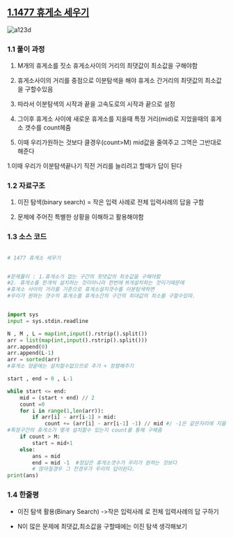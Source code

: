 ## [1.1477 휴게소 세우기 ](https://www.acmicpc.net/problem/1477)

![a123d](https://user-images.githubusercontent.com/87264787/129000365-8b1429cf-7668-4b05-a4b0-2b50bf08689a.png)

### 1.1 풀이 과정

1.  M개의 휴게소를 짓소 휴게소사이의 거리의 최댓값이 최소값을 구해야함

1.  휴게소사이의 거리를 중점으로 이분탐색을 해야  휴게소 간거리의 최댓값의 최소값을 구할수있음

1.  따라서 이분탐색의 시작과 끝을 고속도로의 시작과 끝으로 설정

1.  그이후 휴게소 사이에 새로운 휴게소를 지을때 특정 거리(mid)로 지었을때의 휴게소 갯수를 count헤줌

1. 이때 우리가원하는 것보다 클경우(count>M) mid값을 줄여주고 그역은 그반대로 해준다

1.이때 우리가 이분탐색끝나기 직전 거리를 늘리려고 할때가 답이 된다



### 1.2 자료구조

1.  이진 탐색(binary search) = 작은 입력 사례로 전체 입력사례의 답을 구함

1.  문제에 주어진 특별한 상황을 이해하고 활용해야함

### 1.3 소스 코드

```python

# 1477 휴게소 세우기


#문제풀이 : 1.휴게소가 없는 구간의 쵯댓값의 최솟값을 구해야함
#2. 휴게소를 한개씩 설치하는 것이아니라 한번에 M개설치하는 것이기때문에
#휴게소 사이의 거리를 기준으로 휴게소설치갯수를 이분탐색하면
#우리가 원하는 갯수의 휴게소를 휴게소간의 구간의 최대값의 최소를 구할수있따.


import sys
input = sys.stdin.readline

N , M , L = map(int,input().rstrip().split())
arr = list(map(int,input().rstrip().split()))
arr.append(0)
arr.append(L-1)
arr = sorted(arr)
#휴게소 양끝에는 설치할수없으므로 추가 + 정렬해주기

start , end = 0 , L-1

while start <= end:
    mid = (start + end) // 2
    count =0
    for i in range(1,len(arr)):
        if arr[i] - arr[i-1] > mid:
            count += (arr[i] - arr[i-1] -1) // mid #/ -1은 같은자리에 지을 수 없으므로 빼줌
#특정구간의 휴게소가 몇개 설치할수 있는지 count를 통해 구해줌 
    if count > M:
        start = mid+1
    else:
        ans = mid
        end = mid -1  #정답은 휴게소갯수가 우리가 원하는 것보다
        # 많아질경우 그 전경우가 우리의 답이된다.
print(ans)


```


### 1.4 한줄평

- 이진 탐색 활용(Binary Search) ->작은 입럭사례 로 전체 입력사례의 답 구하기

-  N이 많은 문제에 최댓값,최소값을 구할때에는 이진 탐색 생각해보기
